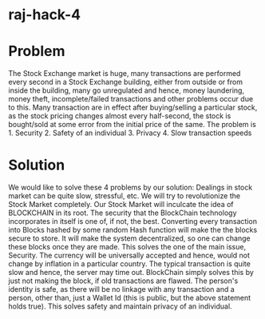 # raj-hack-4
# Problem 
The Stock Exchange market is huge, many transactions are performed every second in a Stock Exchange building, either from outside or from inside the building, many go unregulated and hence, money laundering, money theft, incomplete/failed transactions and other problems occur due to this. Many transaction are in effect after buying/selling a particular stock, as the stock pricing changes almost every half-second, the stock is bought/sold at some error from the initial price of the same. The problem is 1. Security 2. Safety of an individual 3. Privacy 4. Slow transaction speeds
# Solution 
We would like to solve these 4 problems by our solution:
Dealings in stock market can be quite slow, stressful, etc. We will try to revolutionize the Stock Market completely. Our Stock Market will inculcate the idea of BLOCKCHAIN in its root. The security that the BlockChain technology incorporates in itself is one of, if not, the best. Converting every transaction into Blocks hashed by some random Hash function will make the the blocks secure to store. It will make the system decentralized, so one can change these blocks once they are made. This solves the one of the main issue, Security. The currency will be universally accepted and hence, would not change by inflation in a particular country. The typical transaction is quite slow and hence, the server may time out. BlockChain simply solves this by just not making the block, if old transactions are flawed. The person's identity is safe, as there will be no linkage with any transaction and a person, other than, just a Wallet Id (this is public, but the above statement holds true). This solves safety and maintain privacy of an individual.
